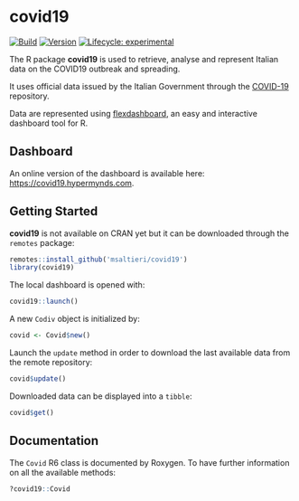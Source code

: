 # covid19

<!-- badges: start -->
[![Build](https://img.shields.io/badge/build-passing-success.svg)](#)
[![Version](https://img.shields.io/badge/version-v1.1.0-blue.svg)](#)
[![Lifecycle: experimental](https://img.shields.io/badge/lifecycle-experimental-orange.svg)](https://www.tidyverse.org/lifecycle/#experimental)
<!-- badges: end -->

The R package **covid19** is used to retrieve, analyse and represent
Italian data on the COVID19 outbreak and spreading.

It uses official data issued by the Italian Government through the
[COVID-19](https://github.com/pcm-dpc/COVID-19) repository.

Data are represented using [flexdashboard](https://rmarkdown.rstudio.com/flexdashboard/),
an easy and interactive dashboard tool for R.

## Dashboard

An online version of the dashboard is available here:
https://covid19.hypermynds.com.

## Getting Started

**covid19** is not available on CRAN yet but it can be downloaded through the
`remotes` package:

```r
remotes::install_github('msaltieri/covid19')
library(covid19)
```

The local dashboard is opened with:

```r
covid19::launch()
```

A new `Codiv` object is initialized by:

```r
covid <- Covid$new()
```

Launch the `update` method in order to download the last available data from
the remote repository:

```r
covid$update()
```

Downloaded data can be displayed into a `tibble`:

```r
covid$get()
```

## Documentation

The `Covid` R6 class is documented by Roxygen. To have further information on
all the available methods:

```r
?covid19::Covid
```
